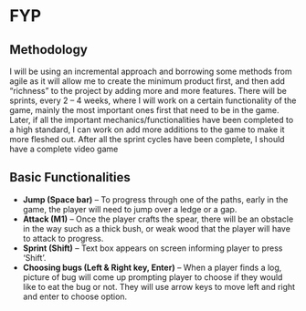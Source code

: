 # FYP

## Methodology
I will be using an incremental approach and borrowing some methods from agile as it will allow me to create the minimum product first, and then add “richness” to the project by adding more and more features. There will be sprints, every 2 – 4 weeks, where I will work on a certain functionality of the game, mainly the most important ones first that need to be in the game. Later, if all the important mechanics/functionalities have been completed to a high standard, I can work on add more additions to the game to make it more fleshed out. After all the sprint cycles have been complete, I should have a complete video game

## Basic Functionalities
* **Jump (Space bar)** – To progress through one of the paths, early in the game, the player will need to jump over a ledge or a gap. 
* **Attack (M1)** – Once the player crafts the spear, there will be an obstacle in the way such as a thick bush, or weak wood that the player will have to attack to progress.
* **Sprint (Shift)** – Text box appears on screen informing player to press ‘Shift’. 
* **Choosing bugs (Left & Right key, Enter)** – When a player finds a log, picture of bug will come up prompting player to choose if they would like to eat the bug or not. They will use arrow keys to move left and right and enter to choose option.

